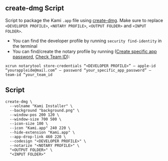 ## create-dmg Script

Script to package the Kami `.app` file using [create-dmg](https://github.com/create-dmg/create-dmg). Make sure to replace `<DEVELOPER PROFILE>`, `<NOTARY PROFILE>`, `<OUTPUT FOLDER>` and `<INPUT FOLDER>`.

- You can find the developer profile by running `security find-identity` in the terminal
- You can find/create the notary profile by running ([Create specific app password](https://appleid.apple.com/account/manage), [Check Team ID](https://developer.apple.com/account/#!/membership/)):

```
xcrun notarytool store-credentials “<DEVELOPER PROFILE>” — apple-id “yourappleide@mail.com” — password “your_specific_app_password” — team-id “your_team_id
```

## Script

```
create-dmg \
  --volname "Kami Installer" \
  --background "background.png" \
  --window-pos 200 120 \
  --window-size 700 500 \
  --icon-size 100 \
  --icon "Kami.app" 240 220 \
  --hide-extension "Kami.app" \
  --app-drop-link 460 220 \
  --codesign "<DEVELOPER PROFILE>" \
  --notarize "<NOTARY PROFILE>" \
  "<OUTPUT FOLDER>" \
  "<INPUT FOLDER>"
```

